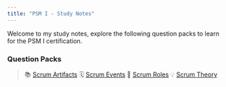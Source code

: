 ```yaml
---
title: "PSM I - Study Notes"
---
```

Welcome to my study notes, explore the following question packs to learn for the PSM I certification.

### Question Packs
>📚 [Scrum Artifacts](PSM_1/Questions%20Packs/Scrum%20Artifacts.md)
>🗓️ [Scrum Events](PSM_1/Questions%20Packs/Scrum%20Events.md)
>🥼 [Scrum Roles](PSM_1/Questions%20Packs/Scrum%20Roles.md)
>💡 [Scrum Theory](PSM_1/Questions%20Packs/Scrum%20Theory.md)


